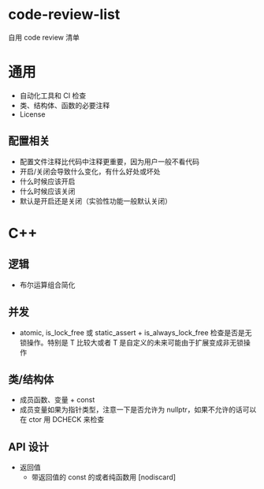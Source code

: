 # code-review-list
自用 code review 清单

# 通用
* 自动化工具和 CI 检查
* 类、结构体、函数的必要注释
* License

## 配置相关
* 配置文件注释比代码中注释更重要，因为用户一般不看代码
* 开启/关闭会导致什么变化，有什么好处或坏处
* 什么时候应该开启
* 什么时候应该关闭
* 默认是开启还是关闭（实验性功能一般默认关闭）

# C++
## 逻辑
* 布尔运算组合简化

## 并发
* atomic<T>, is_lock_free 或 static_assert + is_always_lock_free 检查是否是无锁操作。特别是 T 比较大或者 T 是自定义的未来可能由于扩展变成非无锁操作

## 类/结构体
* 成员函数、变量 + const
* 成员变量如果为指针类型，注意一下是否允许为 nullptr，如果不允许的话可以在 ctor 用 DCHECK 来检查

## API 设计
* 返回值
  * 带返回值的 const 的或者纯函数用 [nodiscard] 
